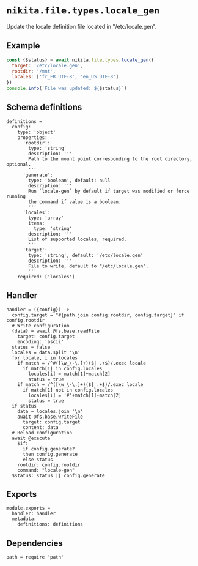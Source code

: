 
# `nikita.file.types.locale_gen`

Update the locale definition file located in "/etc/locale.gen".

## Example

```js
const {$status} = await nikita.file.types.locale_gen({
  target: '/etc/locale.gen',
  rootdir: '/mnt',
  locales: ['fr_FR.UTF-8', 'en_US.UTF-8']
})
console.info(`File was updated: ${$status}`)
```

## Schema definitions

    definitions =
      config:
        type: 'object'
        properties:
          'rootdir':
            type: 'string'
            description: '''
            Path to the mount point corresponding to the root directory, optional.
            '''
          'generate':
            type: 'boolean', default: null
            description: '''
            Run `locale-gen` by default if target was modified or force running
            the command if value is a boolean.
            '''
          'locales':
            type: 'array'
            items:
              type: 'string'
            description: '''
            List of supported locales, required.
            '''
          'target':
            type: 'string', default: '/etc/locale.gen'
            description: '''
            File to write, default to "/etc/locale.gen".
            '''
        required: ['locales']

## Handler

    handler = ({config}) ->
      config.target = "#{path.join config.rootdir, config.target}" if config.rootdir
      # Write configuration
      {data} = await @fs.base.readFile
        target: config.target
        encoding: 'ascii'
      status = false
      locales = data.split '\n'
      for locale, i in locales
        if match = /^#([\w_\-\.]+)($| .+$)/.exec locale
          if match[1] in config.locales
            locales[i] = match[1]+match[2]
            status = true
        if match = /^([\w_\-\.]+)($| .+$)/.exec locale
          if match[1] not in config.locales
            locales[i] = '#'+match[1]+match[2]
            status = true
      if status
        data = locales.join '\n'
        await @fs.base.writeFile
          target: config.target
          content: data
      # Reload configuration
      await @execute
        $if:
          if config.generate?
          then config.generate
          else status
        rootdir: config.rootdir
        command: "locale-gen"
      $status: status || config.generate

## Exports

    module.exports =
      handler: handler
      metadata:
        definitions: definitions

## Dependencies

    path = require 'path'
